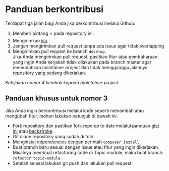 # Panduan berkontribusi
Terdapat tiga jalan bagi Anda jika berkontribusi melalui Github:
1. Memberi bintang ⭐️ pada repository ini.
1. Mengirimkan [isu](https://github.com/BaliPHP/phpbali-site/issues).
1. Jangan mengirimkan pull request tanpa ada issue agar tidak overlapping
1. Mengirimkan pull request ke branch `develop`. <br />
   Jika Anda mengirimkan pull request, pastikan fitur atau pembaharuan yang ingin Anda kerjakan tidak dilakukan pada branch master agar memudahkan maintainer project dan tidak mengganggu jalannya repository yang sedang dikerjakan.

*Kebijakan nomor 4 kembali kepada maintainer project*.

## Panduan khusus untuk nomor 3
Jika Anda ingin berkontribusi melalui kode seperti menambah atau mengubah fitur, mohon lakukan petunjuk di bawah ini.
- Fork repository dan pastikan fork repo up to date melalui panduan [gist ini](https://gist.github.com/CristinaSolana/1885435) atau [backstroke](https://backstroke.co/).
- Git clone repository yang sudah di fork.
- Menginstal dependencies dengan perintah `composer install`
- Buat branch baru sesuai dengan issue atau fitur yang ingin dikerjakan. Misalnya membuat refactoring code di Topic module, maka buat branch: ```refactor:topic-module```.
- Setelah selesai lakukan git push dan lakukan pull request.

